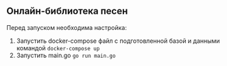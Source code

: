 ## Онлайн-библиотека песен

Перед запуском необходима настройка:
1. Запустить docker-compose файл с подготовленной базой и данными командой
```docker-compose up```
2. Запустить main.go
```go run main.go```
